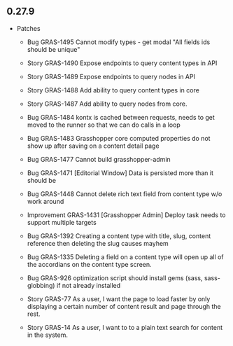 
## 0.27.9

* Patches
    * Bug GRAS-1495 Cannot modify types - get modal "All fields ids should be unique"

    * Story GRAS-1490 Expose endpoints to query content types in API
    
    * Story GRAS-1489 Expose endpoints to query nodes in API
    
    * Story GRAS-1488 Add ability to query content types in core
    
    * Story GRAS-1487 Add ability to query nodes from core.
    
    * Bug GRAS-1484 kontx is cached between requests, needs to get moved to the runner so that we can do calls in a loop
    
    * Bug GRAS-1483 Grasshopper core computed properties do not show up after saving on a content detail page
    
    * Bug GRAS-1477 Cannot build grasshopper-admin
    
    * Bug GRAS-1471 [Editorial Window] Data is persisted more than it should be
    
    * Bug GRAS-1448 Cannot delete rich text field from content type w/o work around
    
    * Improvement GRAS-1431 [Grasshopper Admin] Deploy task needs to support multiple targets
    
    * Bug GRAS-1392 Creating a content type with title, slug, content reference then deleting the slug causes mayhem
    
    * Bug GRAS-1335 Deleting a field on a content type will open up all of the accordians on the content type screen.
    
    * Bug GRAS-926 optimization script should install gems (sass, sass-globbing) if not already installed

    * Story GRAS-77 As a user, I want the page to load faster by only displaying a certain number of content result and page through the rest.

    * Story GRAS-14 As a user, I want to to a plain text search for content in the system.